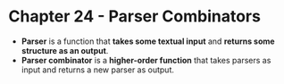 # Chapter 24 - Parser Combinators

* **Parser** is a function that **takes some textual input** and **returns some
  structure as an output**.
* **Parser combinator** is a **higher-order function** that takes parsers as input
  and returns a new parser as output.

